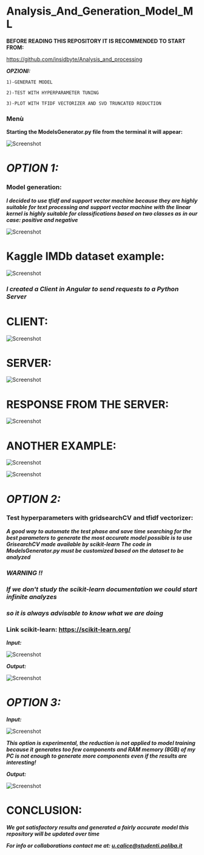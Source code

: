 # Analysis_And_Generation_Model_ML

__BEFORE READING THIS REPOSITORY IT IS RECOMMENDED TO START FROM:__

https://github.com/insidbyte/Analysis_and_processing

___OPZIONI:___
 
    1)-GENERATE MODEL

    2)-TEST WITH HYPERPARAMETER TUNING

    3)-PLOT WITH TFIDF VECTORIZER AND SVD TRUNCATED REDUCTION

### Menù

__Starting the ModelsGenerator.py file from the terminal it will appear:__

![Screenshot](myScripts/OUTPUTS/menu.png)

#  ___OPTION 1:___
### Model generation:
***I decided to use tfidf and support vector machine because they are highly suitable for text processing and***
***support vector machine with the linear kernel is highly suitable for classifications based on two classes as***
***in our case: positive and negative***

![Screenshot](myScripts/OUTPUTS/generator.png)

# Kaggle IMDb dataset example:

![Screenshot](myScripts/OUTPUTS/prova.png)

### ***I created a Client in Angular to send requests to a Python Server*** 

# CLIENT: 

![Screenshot](myScripts/OUTPUTS/client.png)

# SERVER:

![Screenshot](myScripts/OUTPUTS/server.png)

# RESPONSE FROM THE SERVER:

![Screenshot](myScripts/OUTPUTS/response.png)

# ANOTHER EXAMPLE:

![Screenshot](myScripts/OUTPUTS/prova2.png)

![Screenshot](myScripts/OUTPUTS/response2.png)

#  ___OPTION 2:___
### Test hyperparameters with gridsearchCV and tfidf vectorizer:

***A good way to automate the test phase and save time searching for the best parameters to***
***generate the most accurate model possible is to use GrisearchCV made available by scikit-learn***
***The code in ModelsGenerator.py must be customized based on the dataset to be analyzed***

### ***WARNING !!***
### ***If we don't study the scikit-learn documentation we could start infinite analyzes***
### ***so it is always advisable to know what we are doing***

### Link scikit-learn: https://scikit-learn.org/

***Input:***

![Screenshot](myScripts/OUTPUTS/grid.png)


***Output:***

![Screenshot](myScripts/OUTPUTS/grid2.png)



#  ___OPTION 3:___

***Input:***

![Screenshot](myScripts/OUTPUTS/plot.png)

***This option is experimental, the reduction is not applied to model training because it***
***generates too few components and RAM memory (8GB) of my PC is not enough to generate***
***more components even if the results are interesting!***

***Output:***

![Screenshot](myScripts/OUTPUTS/TSVD_result.png)

# CONCLUSION:

***We got satisfactory results and generated a fairly accurate***
***model this repository will be updated over time***

***For info or collaborations contact me at: u.calice@studenti.poliba.it***

